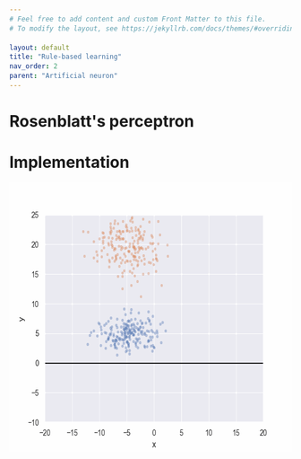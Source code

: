 ```yaml
---
# Feel free to add content and custom Front Matter to this file.
# To modify the layout, see https://jekyllrb.com/docs/themes/#overriding-theme-defaults

layout: default
title: "Rule-based learning"
nav_order: 2
parent: "Artificial neuron"
---
```


# Rosenblatt's perceptron

# Implementation

<img src="images/rule-based-learning.gif" alt="rule-based-learning"
  title="Rule-based learning" width="640" height="480" />
